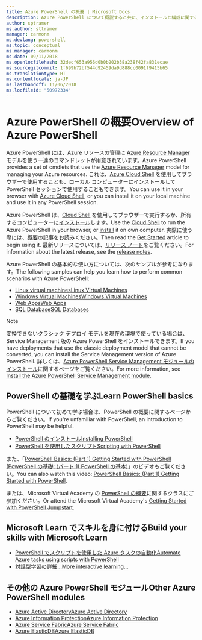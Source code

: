 ```yaml
---
title: Azure PowerShell の概要 | Microsoft Docs
description: Azure PowerShell について概説すると共に、インストールと構成に関するページへのリンクを紹介します。
author: sptramer
ms.author: sttramer
manager: carmonm
ms.devlang: powershell
ms.topic: conceptual
ms.manager: carmonm
ms.date: 09/11/2018
ms.openlocfilehash: 32decf653a956d0b0b202b38a238f42fa831ecae
ms.sourcegitcommit: 1f699b72bf544d92459da9d888cc0091f9415b65
ms.translationtype: HT
ms.contentlocale: ja-JP
ms.lasthandoff: 11/06/2018
ms.locfileid: "50972334"
---
```

# <a name="overview-of-azure-powershell"></a><span data-ttu-id="6e358-103">Azure PowerShell の概要</span><span class="sxs-lookup"><span data-stu-id="6e358-103">Overview of Azure PowerShell</span></span>

<span data-ttu-id="6e358-104">Azure PowerShell には、Azure リソースの管理に [Azure Resource Manager](/azure/azure-resource-manager/resource-group-overview) モデルを使う一連のコマンドレットが用意されています。</span><span class="sxs-lookup"><span data-stu-id="6e358-104">Azure PowerShell provides a set of cmdlets that use the [Azure Resource Manager](/azure/azure-resource-manager/resource-group-overview) model for managing your Azure resources.</span></span> <span data-ttu-id="6e358-105">これは、[Azure Cloud Shell](/azure/cloud-shell/overview) を使用してブラウザーで使用することも、ローカル コンピューターにインストールして PowerShell セッションで使用することもできます。</span><span class="sxs-lookup"><span data-stu-id="6e358-105">You can use it in your browser with [Azure Cloud Shell](/azure/cloud-shell/overview), or you can install it on your local machine and use it in any PowerShell session.</span></span>

<span data-ttu-id="6e358-106">Azure PowerShell は、[Cloud Shell](/azure/cloud-shell/overview) を使用してブラウザーで実行するか、所有するコンピューターに[インストール](install-azurerm-ps.md)します。</span><span class="sxs-lookup"><span data-stu-id="6e358-106">Use the [Cloud Shell](/azure/cloud-shell/overview) to run the Azure PowerShell in your browser, or [install](install-azurerm-ps.md) it on own computer.</span></span> <span data-ttu-id="6e358-107">実際に使う際には、[概要](get-started-azureps.md)の記事をお読みください。</span><span class="sxs-lookup"><span data-stu-id="6e358-107">Then read the [Get Started](get-started-azureps.md) article to begin using it.</span></span> <span data-ttu-id="6e358-108">最新リリースについては、[リリース ノート](release-notes-azureps.md)をご覧ください。</span><span class="sxs-lookup"><span data-stu-id="6e358-108">For information about the latest release, see the [release notes](release-notes-azureps.md).</span></span>

<span data-ttu-id="6e358-109">Azure PowerShell の基本的な使い方については、次のサンプルが参考になります。</span><span class="sxs-lookup"><span data-stu-id="6e358-109">The following samples can help you learn how to perform common scenarios with Azure PowerShell:</span></span>

* [<span data-ttu-id="6e358-110">Linux virtual machines</span><span class="sxs-lookup"><span data-stu-id="6e358-110">Linux Virtual Machines</span></span>](/azure/virtual-machines/virtual-machines-linux-powershell-samples?toc=/powershell/azure/toc.json)
* [<span data-ttu-id="6e358-111">Windows Virtual Machines</span><span class="sxs-lookup"><span data-stu-id="6e358-111">Windows Virtual Machines</span></span>](/azure/virtual-machines/virtual-machines-windows-powershell-samples?toc=/powershell/azure/toc.json)
* [<span data-ttu-id="6e358-112">Web Apps</span><span class="sxs-lookup"><span data-stu-id="6e358-112">Web Apps</span></span>](/azure/app-service-web/app-service-powershell-samples?toc=/powershell/azure/toc.json)
* [<span data-ttu-id="6e358-113">SQL Database</span><span class="sxs-lookup"><span data-stu-id="6e358-113">SQL Databases</span></span>](/azure/sql-database/sql-database-powershell-samples?toc=/powershell/azure/toc.json)

> [!NOTE]
> <span data-ttu-id="6e358-114">変換できないクラシック デプロイ モデルを現在の環境で使っている場合は、Service Management 版の Azure PowerShell をインストールできます。</span><span class="sxs-lookup"><span data-stu-id="6e358-114">If you have deployments that use the classic deployment model that cannot be converted, you can install the Service Management version of Azure PowerShell.</span></span> <span data-ttu-id="6e358-115">詳しくは、[Azure PowerShell Service Management モジュールのインストール](/powershell/azure/servicemanagement/install-azure-ps)に関するページをご覧ください。</span><span class="sxs-lookup"><span data-stu-id="6e358-115">For more information, see [Install the Azure PowerShell Service Management module](/powershell/azure/servicemanagement/install-azure-ps).</span></span>

## <a name="learn-powershell-basics"></a><span data-ttu-id="6e358-116">PowerShell の基礎を学ぶ</span><span class="sxs-lookup"><span data-stu-id="6e358-116">Learn PowerShell basics</span></span>

<span data-ttu-id="6e358-117">PowerShell について初めて学ぶ場合は、PowerShell の概要に関するページからご覧ください。</span><span class="sxs-lookup"><span data-stu-id="6e358-117">If you're unfamiliar with PowerShell, an introduction to PowerShell may be helpful.</span></span>

* [<span data-ttu-id="6e358-118">PowerShell のインストール</span><span class="sxs-lookup"><span data-stu-id="6e358-118">Installing PowerShell</span></span>](/powershell/scripting/setup/installing-windows-powershell)
* [<span data-ttu-id="6e358-119">PowerShell を使用したスクリプト</span><span class="sxs-lookup"><span data-stu-id="6e358-119">Scripting with PowerShell</span></span>](/powershell/scripting/powershell-scripting)

<span data-ttu-id="6e358-120">また、「[PowerShell Basics: (Part 1) Getting Started with PowerShell (PowerShell の基礎: (パート 1) PowerShell の基本)](https://channel9.msdn.com/Blogs/Taste-of-Premier/PowerShellBasicsPart1)」のビデオもご覧ください。</span><span class="sxs-lookup"><span data-stu-id="6e358-120">You can also watch this video: [PowerShell Basics: (Part 1) Getting Started with PowerShell](https://channel9.msdn.com/Blogs/Taste-of-Premier/PowerShellBasicsPart1).</span></span>

<span data-ttu-id="6e358-121">または、Microsoft Virtual Academy の [PowerShell の概要](https://mva.microsoft.com/liveevents/powershell-jumpstart)に関するクラスにご参加ください。</span><span class="sxs-lookup"><span data-stu-id="6e358-121">Or attend the Microsoft Virtual Academy's [Getting Started with PowerShell Jumpstart](https://mva.microsoft.com/liveevents/powershell-jumpstart).</span></span>

## <a name="build-your-skills-with-microsoft-learn"></a><span data-ttu-id="6e358-122">Microsoft Learn でスキルを身に付ける</span><span class="sxs-lookup"><span data-stu-id="6e358-122">Build your skills with Microsoft Learn</span></span>

- [<span data-ttu-id="6e358-123">PowerShell でスクリプトを使用した Azure タスクの自動化</span><span class="sxs-lookup"><span data-stu-id="6e358-123">Automate Azure tasks using scripts with PowerShell</span></span>](/learn/modules/automate-azure-tasks-with-powershell/)
- [<span data-ttu-id="6e358-124">対話型学習の詳細...</span><span class="sxs-lookup"><span data-stu-id="6e358-124">More interactive learning...</span></span>](/learn/browse/?term=powershell)

## <a name="other-azure-powershell-modules"></a><span data-ttu-id="6e358-125">その他の Azure PowerShell モジュール</span><span class="sxs-lookup"><span data-stu-id="6e358-125">Other Azure PowerShell modules</span></span>

* [<span data-ttu-id="6e358-126">Azure Active Directory</span><span class="sxs-lookup"><span data-stu-id="6e358-126">Azure Active Directory</span></span>](/powershell/azure/active-directory/)
* [<span data-ttu-id="6e358-127">Azure Information Protection</span><span class="sxs-lookup"><span data-stu-id="6e358-127">Azure Information Protection</span></span>](/powershell/azure/aip/)
* [<span data-ttu-id="6e358-128">Azure Service Fabric</span><span class="sxs-lookup"><span data-stu-id="6e358-128">Azure Service Fabric</span></span>](/powershell/azure/service-fabric/)
* [<span data-ttu-id="6e358-129">Azure ElasticDB</span><span class="sxs-lookup"><span data-stu-id="6e358-129">Azure ElasticDB</span></span>](/powershell/azure/elasticdbjobs/)
